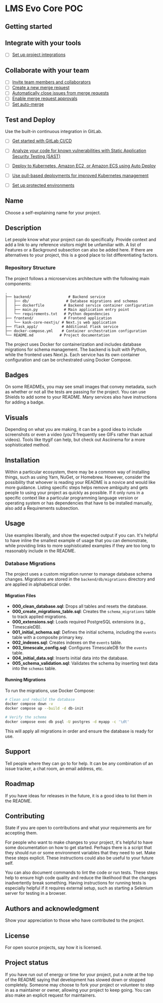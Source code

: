 # LMS Evo Core POC


## Getting started

## Integrate with your tools

- [ ] [Set up project integrations](https://gitlab.com/kask561948/kask-core-mvp/-/settings/integrations)

## Collaborate with your team

- [ ] [Invite team members and collaborators](https://docs.gitlab.com/ee/user/project/members/)
- [ ] [Create a new merge request](https://docs.gitlab.com/ee/user/project/merge_requests/creating_merge_requests.html)
- [ ] [Automatically close issues from merge requests](https://docs.gitlab.com/ee/user/project/issues/managing_issues.html#closing-issues-automatically)
- [ ] [Enable merge request approvals](https://docs.gitlab.com/ee/user/project/merge_requests/approvals/)
- [ ] [Set auto-merge](https://docs.gitlab.com/ee/user/project/merge_requests/merge_when_pipeline_succeeds.html)

## Test and Deploy

Use the built-in continuous integration in GitLab.

- [ ] [Get started with GitLab CI/CD](https://docs.gitlab.com/ee/ci/quick_start/index.html)
- [ ] [Analyze your code for known vulnerabilities with Static Application Security Testing (SAST)](https://docs.gitlab.com/ee/user/application_security/sast/)
- [ ] [Deploy to Kubernetes, Amazon EC2, or Amazon ECS using Auto Deploy](https://docs.gitlab.com/ee/topics/autodevops/requirements.html)
- [ ] [Use pull-based deployments for improved Kubernetes management](https://docs.gitlab.com/ee/user/clusters/agent/)
- [ ] [Set up protected environments](https://docs.gitlab.com/ee/ci/environments/protected_environments.html)



## Name
Choose a self-explaining name for your project.

## Description
Let people know what your project can do specifically. Provide context and add a link to any reference visitors might be unfamiliar with. A list of Features or a Background subsection can also be added here. If there are alternatives to your project, this is a good place to list differentiating factors.

### Repository Structure

The project follows a microservices architecture with the following main components:

```
.
├── backend/                 # Backend service
│   ├── db/                 # Database migrations and schemas
│   ├── dockerfile         # Backend service container configuration
│   ├── main.py            # Main application entry point
│   └── requirements.txt   # Python dependencies
├── frontend/              # Frontend application
│   └── kask-core-nextjs/ # Next.js web application
├── flask_app1/           # Additional Flask service
├── docker-compose.yml    # Container orchestration configuration
└── README.md            # Project documentation
```

The project uses Docker for containerization and includes database migrations for schema management. The backend is built with Python, while the frontend uses Next.js. Each service has its own container configuration and can be orchestrated using Docker Compose.




## Badges
On some READMEs, you may see small images that convey metadata, such as whether or not all the tests are passing for the project. You can use Shields to add some to your README. Many services also have instructions for adding a badge.

## Visuals
Depending on what you are making, it can be a good idea to include screenshots or even a video (you'll frequently see GIFs rather than actual videos). Tools like ttygif can help, but check out Asciinema for a more sophisticated method.

## Installation
Within a particular ecosystem, there may be a common way of installing things, such as using Yarn, NuGet, or Homebrew. However, consider the possibility that whoever is reading your README is a novice and would like more guidance. Listing specific steps helps remove ambiguity and gets people to using your project as quickly as possible. If it only runs in a specific context like a particular programming language version or operating system or has dependencies that have to be installed manually, also add a Requirements subsection.

## Usage
Use examples liberally, and show the expected output if you can. It's helpful to have inline the smallest example of usage that you can demonstrate, while providing links to more sophisticated examples if they are too long to reasonably include in the README.

### Database Migrations

The project uses a custom migration runner to manage database schema changes. Migrations are stored in the `backend/db/migrations` directory and are applied in alphabetical order.

#### Migration Files

- **000_clean_database.sql**: Drops all tables and resets the database.
- **000_create_migrations_table.sql**: Creates the `schema_migrations` table to track applied migrations.
- **000_extensions.sql**: Loads required PostgreSQL extensions (e.g., TimescaleDB).
- **001_initial_schema.sql**: Defines the initial schema, including the `events` table with a composite primary key.
- **002_indexes.sql**: Creates indexes on the `events` table.
- **003_timescale_config.sql**: Configures TimescaleDB for the `events` table.
- **004_initial_data.sql**: Inserts initial data into the database.
- **005_schema_validation.sql**: Validates the schema by inserting test data into the `schemas` table.

#### Running Migrations

To run the migrations, use Docker Compose:

```sh
# Clean and rebuild the database
docker compose down -v
docker compose up --build -d db-init

# Verify the schema
docker compose exec db psql -U postgres -d myapp -c '\dt'
```

This will apply all migrations in order and ensure the database is ready for use.


## Support
Tell people where they can go to for help. It can be any combination of an issue tracker, a chat room, an email address, etc.

## Roadmap
If you have ideas for releases in the future, it is a good idea to list them in the README.

## Contributing
State if you are open to contributions and what your requirements are for accepting them.

For people who want to make changes to your project, it's helpful to have some documentation on how to get started. Perhaps there is a script that they should run or some environment variables that they need to set. Make these steps explicit. These instructions could also be useful to your future self.

You can also document commands to lint the code or run tests. These steps help to ensure high code quality and reduce the likelihood that the changes inadvertently break something. Having instructions for running tests is especially helpful if it requires external setup, such as starting a Selenium server for testing in a browser.

## Authors and acknowledgment
Show your appreciation to those who have contributed to the project.

## License
For open source projects, say how it is licensed.

## Project status
If you have run out of energy or time for your project, put a note at the top of the README saying that development has slowed down or stopped completely. Someone may choose to fork your project or volunteer to step in as a maintainer or owner, allowing your project to keep going. You can also make an explicit request for maintainers.
